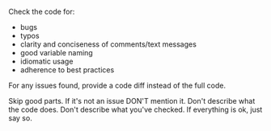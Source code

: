 Check the code for:

- bugs
- typos
- clarity and conciseness of comments/text messages
- good variable naming
- idiomatic usage
- adherence to best practices

For any issues found, provide a code diff instead of the full code.

Skip good parts. If it's not an issue DON'T mention it. Don't describe what the
code does. Don't describe what you've checked. If everything is ok, just say so.

